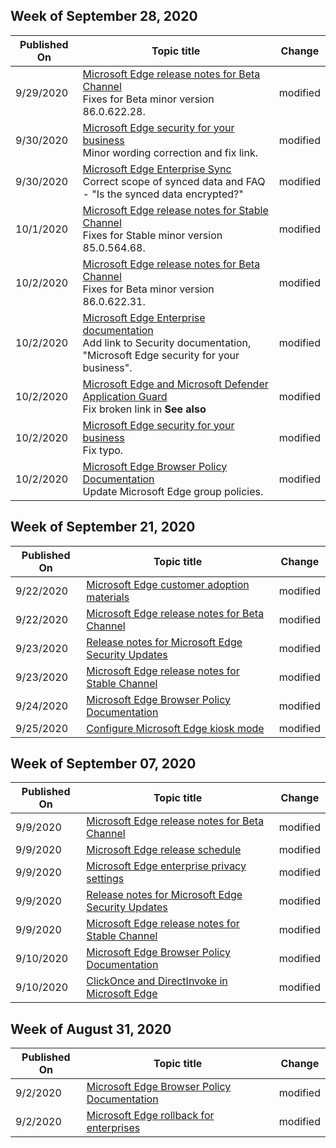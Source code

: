 
## Week of September 28, 2020


| Published On |Topic title | Change |
|------|------------|--------|
| 9/29/2020 | [Microsoft Edge release notes for Beta Channel](/DeployEdge/microsoft-edge-relnote-beta-channel)<br>Fixes for Beta minor version 86.0.622.28. | modified |
| 9/30/2020 | [Microsoft Edge security for your business](/DeployEdge/ms-edge-security-for-business)<br>Minor wording correction and fix link. | modified |
| 9/30/2020 | [Microsoft Edge Enterprise Sync](/DeployEdge/microsoft-edge-enterprise-sync)<br>Correct scope of synced data and FAQ - "Is the synced data encrypted?"  | modified |
| 10/1/2020 | [Microsoft Edge release notes for Stable Channel](/DeployEdge/microsoft-edge-relnote-stable-channel)<br>Fixes for Stable minor version 85.0.564.68. | modified |
| 10/2/2020 | [Microsoft Edge release notes for Beta Channel](/DeployEdge/microsoft-edge-relnote-beta-channel)<br>Fixes for Beta minor version 86.0.622.31. | modified |
| 10/2/2020 | [Microsoft Edge Enterprise documentation](/DeployEdge/index)<br>Add link to Security documentation, "Microsoft Edge security for your business". | modified |
| 10/2/2020 | [Microsoft Edge and Microsoft Defender Application Guard](/DeployEdge/microsoft-edge-security-windows-defender-application-guard)<br>Fix broken link in **See also** | modified |
| 10/2/2020 | [Microsoft Edge security for your business](/DeployEdge/ms-edge-security-for-business)<br>Fix typo. | modified |
| 10/2/2020 | [Microsoft Edge Browser Policy Documentation](/DeployEdge/microsoft-edge-policies)<br>Update Microsoft Edge group policies. | modified |


## Week of September 21, 2020


| Published On |Topic title | Change |
|------|------------|--------|
| 9/22/2020 | [Microsoft Edge customer adoption materials](/DeployEdge/microsoft-edge-customer-adoption-kit) | modified |
| 9/22/2020 | [Microsoft Edge release notes for Beta Channel](/DeployEdge/microsoft-edge-relnote-beta-channel) | modified |
| 9/23/2020 | [Release notes for Microsoft Edge Security Updates](/DeployEdge/microsoft-edge-relnotes-security) | modified |
| 9/23/2020 | [Microsoft Edge release notes for Stable Channel](/DeployEdge/microsoft-edge-relnote-stable-channel) | modified |
| 9/24/2020 | [Microsoft Edge Browser Policy Documentation](/DeployEdge/microsoft-edge-policies) | modified |
| 9/25/2020 | [Configure Microsoft Edge kiosk mode](/DeployEdge/microsoft-edge-configure-kiosk-mode) | modified |


## Week of September 07, 2020


| Published On |Topic title | Change |
|------|------------|--------|
| 9/9/2020 | [Microsoft Edge release notes for Beta Channel](/DeployEdge/microsoft-edge-relnote-beta-channel) | modified |
| 9/9/2020 | [Microsoft Edge release schedule](/DeployEdge/microsoft-edge-release-schedule) | modified |
| 9/9/2020 | [Microsoft Edge enterprise privacy settings](/DeployEdge/microsoft-edge-enterprise-privacy-settings) | modified |
| 9/9/2020 | [Release notes for Microsoft Edge Security Updates](/DeployEdge/microsoft-edge-relnotes-security) | modified |
| 9/9/2020 | [Microsoft Edge release notes for Stable Channel](/DeployEdge/microsoft-edge-relnote-stable-channel) | modified |
| 9/10/2020 | [Microsoft Edge Browser Policy Documentation](/DeployEdge/microsoft-edge-policies) | modified |
| 9/10/2020 | [ClickOnce and DirectInvoke in Microsoft Edge](/DeployEdge/edge-learn-more-co-di) | modified |


## Week of August 31, 2020


| Published On |Topic title | Change |
|------|------------|--------|
| 9/2/2020 | [Microsoft Edge Browser Policy Documentation](/DeployEdge/microsoft-edge-policies) | modified |
| 9/2/2020 | [Microsoft Edge rollback for enterprises](/DeployEdge/edge-learnmore-rollback) | modified |

